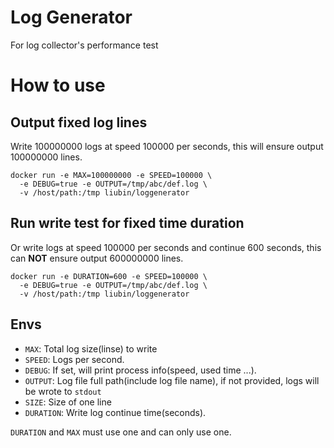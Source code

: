 # Log Generator

For log collector's performance test

# How to use


## Output fixed log lines

Write 100000000 logs at speed 100000 per seconds, this will ensure output 100000000 lines.

```
docker run -e MAX=100000000 -e SPEED=100000 \
  -e DEBUG=true -e OUTPUT=/tmp/abc/def.log \
  -v /host/path:/tmp liubin/loggenerator
```

## Run write test for fixed time duration

Or write logs at speed 100000 per seconds and continue 600 seconds, this can **NOT** ensure output 600000000 lines.

```
docker run -e DURATION=600 -e SPEED=100000 \
  -e DEBUG=true -e OUTPUT=/tmp/abc/def.log \
  -v /host/path:/tmp liubin/loggenerator
```
## Envs

* `MAX`: Total log size(linse) to write
* `SPEED`: Logs per second.
* `DEBUG`: If set, will print process info(speed, used time ...).
* `OUTPUT`: Log file full path(include log file name), if not provided, logs will be wrote to `stdout`
* `SIZE`: Size of one line
* `DURATION`: Write log continue time(seconds).

`DURATION` and `MAX` must use one and can only use one.
